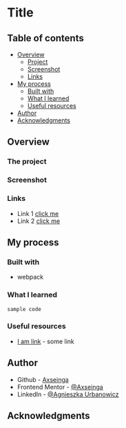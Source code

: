 # Title

## Table of contents

-   [Overview](#overview)
    -   [Project](#the-challenge)
    -   [Screenshot](#screenshot)
    -   [Links](#links)
-   [My process](#my-process)
    -   [Built with](#built-with)
    -   [What I learned](#what-i-learned)
    -   [Useful resources](#useful-resources)
-   [Author](#author)
-   [Acknowledgments](#acknowledgments)

## Overview

### The project

### Screenshot

### Links

-   Link 1 [click me]()
-   Link 2 [click me]()

## My process

### Built with

-   webpack

### What I learned

```
sample code
```

### Useful resources

-   [I am link]() - some link

## Author

-   Github - [Axseinga](https://github.com/axseinga)
-   Frontend Mentor - [@Axseinga](https://www.frontendmentor.io/profile/axseinga)
-   LinkedIn - [@Agnieszka Urbanowicz](https://www.linkedin.com/in/agnieszka-urbanowicz-051147151/)

## Acknowledgments
